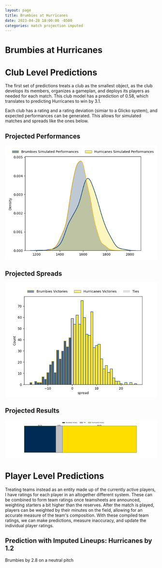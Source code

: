 ```yaml
---  
layout: page  
title: Brumbies at Hurricanes  
date: 2023-04-28 18:00:00 -0500  
categories: match projection imputed  
---
```

# Brumbies at Hurricanes

# Club Level Predictions


The first set of predictions treats a club as the smallest object, as the club develops its members, organizes a gameplan, and deploys its players as needed for each match. This club model has a prediction of 0.58, which translates to predicting Hurricanes to win by 3.1.

Each club has a rating and a rating deviation (simiar to a Glicko system), and expected performances can be generated. This allows for simulated matches and spreads like the ones below.
## Projected Performances


![Projected Performances](plots/performances_2023-04-28-Hurricanes-Brumbies.png)
## Projected Spreads


![Projected Spreads](plots/spreads_2023-04-28-Hurricanes-Brumbies.png)
## Projected Results


![Projected Results](plots/resultbar_2023-04-28-Hurricanes-Brumbies.png)
# Player Level Predictions


Treating teams instead as an entity made up of the currently active players, I have ratings for each player in an altogether different system. These can be combined to form team ratings once teamsheets are announced, weighting starters a bit higher than the reserves. After the match is played, players can be weighted by their minutes on the field, allowing for an accurate measure of the team's composition. With these compiled team ratings, we can make predictions, measure inaccuracy, and update the individual player ratings.
## Prediction with Imputed Lineups: Hurricanes by 1.2


Brumbies by 2.8 on a neutral pitch

